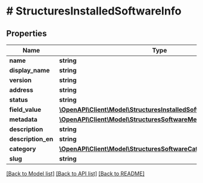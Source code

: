 # # StructuresInstalledSoftwareInfo

## Properties

Name | Type | Description | Notes
------------ | ------------- | ------------- | -------------
**name** | **string** |  | [optional]
**display_name** | **string** |  | [optional]
**version** | **string** |  | [optional]
**address** | **string** |  | [optional]
**status** | **string** |  | [optional]
**field_value** | [**\OpenAPI\Client\Model\StructuresInstalledSoftwareInfoFieldValue[]**](StructuresInstalledSoftwareInfoFieldValue.md) |  | [optional]
**metadata** | [**\OpenAPI\Client\Model\StructuresSoftwareMetadata**](StructuresSoftwareMetadata.md) |  | [optional]
**description** | **string** |  | [optional]
**description_en** | **string** |  | [optional]
**category** | [**\OpenAPI\Client\Model\StructuresSoftwareCategory[]**](StructuresSoftwareCategory.md) |  | [optional]
**slug** | **string** |  | [optional]

[[Back to Model list]](../../README.md#models) [[Back to API list]](../../README.md#endpoints) [[Back to README]](../../README.md)
